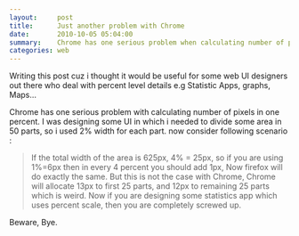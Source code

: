```yaml
---
layout:     post
title:      Just another problem with Chrome
date:       2010-10-05 05:04:00
summary:    Chrome has one serious problem when calculating number of pixels in one percent.
categories: web
---
```


Writing this post cuz i thought it would be useful for some web UI designers out there who deal with percent level details e.g Statistic Apps, graphs, Maps…

Chrome has one serious problem with calculating number of pixels in one percent. I was designing some UI in which i needed to divide some area in 50 parts, so i used 2% width for each part. now consider following scenario :

<blockquote>
<p>
If the total width of the area is 625px, 4% = 25px, so if you are using 1%=6px then in every 4 percent you should add 1px, Now firefox will do exactly the same. But this is not the case with Chrome, Chrome will allocate 13px to first 25 parts, and 12px to remaining 25 parts which is weird. Now if you are designing some statistics app which uses percent scale, then you are completely screwed up.
</p>
</blockquote>

Beware, Bye.